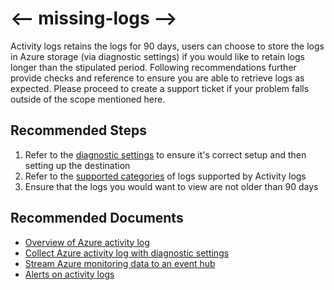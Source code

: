 <properties 
    pageTitle="I cannot find logs for an expected event"
    description="I cannot find logs for an expected event"
    service="microsoft.insights"
    resource=""
    authors="shilpasharmaAM"
    ms.author="shilsha"
    selfHelpType="generic"
    articleId="activitylog-missing-logs"
    productPesIds="16251"
    supportTopicIds="32684695"
    cloudEnvironments="public, Fairfax, usnat, ussec"
     ownershipId="AzureMonitoring_ActivityLog"
/>

# <-- missing-logs -->

Activity logs retains the logs for 90 days, users can choose to store the logs in Azure storage (via diagnostic settings) if you would like to retain logs longer than the stipulated period. Following recommendations further provide checks and reference to ensure you are able to retrieve logs as expected. Please proceed to create a support ticket if your problem falls outside of the scope mentioned here.


## **Recommended Steps**

1. Refer to the [diagnostic settings](https://docs.microsoft.com/azure/azure-monitor/platform/diagnostic-settings) to ensure it's correct setup and then setting up the destination
1. Refer to the [supported categories](https://docs.microsoft.com/azure/azure-monitor/platform/activity-log-schema#next-steps) of logs supported by Activity logs
1. Ensure that the logs you would want to view are not older than 90 days

## **Recommended Documents**

* [Overview of Azure activity log](https://docs.microsoft.com/azure/azure-monitor/platform/activity-logs-overview)
* [Collect Azure activity log with diagnostic settings](https://docs.microsoft.com/azure/azure-monitor/platform/diagnostic-settings-subscription)
* [Stream Azure monitoring data to an event hub](https://docs.microsoft.com/azure/azure-monitor/platform/stream-monitoring-data-event-hubs)
* [Alerts on activity logs](https://docs.microsoft.com/azure/azure-monitor/platform/activity-log-alerts)
